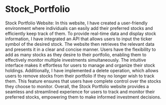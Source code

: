 # Stock_Portfolio
Stock Portfolio Website:
In this website, I have created a user-friendly environment where individuals can easily add their preferred stocks and efficiently keep track of them.
To provide real-time data and display stock information, I have integrated an API that allows users to input the ticker symbol of the desired stock. 
The website then retrieves the relevant data and presents it in a clear and concise manner.
Users have the flexibility to add as many stocks as they desire to their portfolio, enabling them to effectively monitor multiple investments simultaneously. 
The intuitive interface makes it effortless for users to manage and organize their stock holdings.
Additionally, I have implemented a delete operation, which allows users to remove stocks from their portfolio if they no longer wish to track them. 
This feature ensures that users have complete control over the stocks they choose to monitor.
Overall, the Stock Portfolio website provides a seamless and streamlined experience for users to track and monitor their preferred stocks, empowering them to make informed investment decisions.
